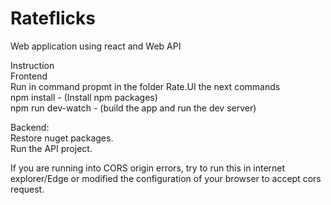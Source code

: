 # Rateflicks
Web application using react and Web API  

Instruction  
Frontend  
Run in command propmt in the folder Rate.UI the next commands   
npm install - (Install npm packages)   
npm run dev-watch - (build the app and run the dev server)  

Backend:  
Restore nuget packages.  
Run the API project.  

If you are running into CORS origin errors, try to run this in internet explorer/Edge or modified the configuration of your browser to accept cors request.

